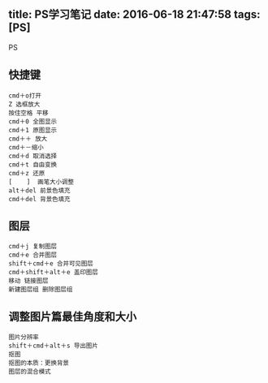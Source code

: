 title: PS学习笔记
date: 2016-06-18 21:47:58
tags: [PS]
---

PS 
<!--more-->
## 快捷键
```
cmd＋o打开
Z 选框放大
按住空格 平移
cmd＋0 全图显示
cmd＋1 原图显示
cmd＋＋ 放大
cmd＋－缩小
cmd＋d 取消选择
cmd＋t 自由变换
cmd＋z 还原
[    ]  画笔大小调整
alt＋del 前景色填充
cmd＋del 背景色填充
```

## 图层
```
cmd＋j 复制图层
cmd＋e 合并图层
shift＋cmd＋e 合并可见图层
cmd＋shift＋alt＋e 盖印图层
移动 链接图层
新建图层组 删除图层组
```

## 调整图片篇最佳角度和大小
```
图片分辨率
shift＋cmd＋alt＋s 导出图片
抠图
抠图的本质：更换背景
图层的混合模式
```